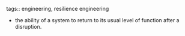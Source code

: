 tags:: engineering, resilience engineering

- the ability of a system to return to its usual level of function after a disruption.